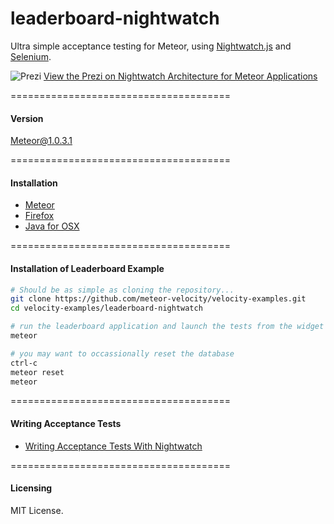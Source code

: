 leaderboard-nightwatch
======================

Ultra simple acceptance testing for Meteor, using [Nightwatch.js](http://nightwatchjs.org/) and [Selenium](http://www.seleniumhq.org/).

![Prezi](https://raw.githubusercontent.com/meteor-velocity/velocity-examples/master/leaderboard-nightwatch/nightwatch.prezi.png)
[View the Prezi on Nightwatch Architecture for Meteor Applications](http://prezi.com/muvofev3r0n0/?utm_campaign=share&utm_medium=copy&rc=ex0share)  


======================================
####  Version  

Meteor@1.0.3.1


======================================
####  Installation  

- [Meteor](https://www.meteor.com/install)  
- [Firefox](https://www.mozilla.org/en-US/firefox/new/)  
- [Java for OSX](http://support.apple.com/kb/DL1572)  


======================================
####  Installation of Leaderboard Example

````sh
# Should be as simple as cloning the repository...  
git clone https://github.com/meteor-velocity/velocity-examples.git
cd velocity-examples/leaderboard-nightwatch

# run the leaderboard application and launch the tests from the widget
meteor

# you may want to occassionally reset the database
ctrl-c
meteor reset
meteor
````

======================================
#### Writing Acceptance Tests  

- [Writing Acceptance Tests With Nightwatch](https://github.com/awatson1978/meteor-cookbook/blob/master/cookbook/writing.acceptance.test.md)  

======================================
#### Licensing  
MIT License.
